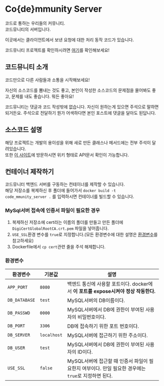# Co{de}mmunity Server

코드로 통하는 우리들의 커뮤니티.  
코드뮤니티의 서버입니다.

이곳에서는 클라이언트에서 보낸 요청에 대한 처리 동작
코드가 있습니다.

코드뮤니티 프로젝트를 확인하시려면 [여기](https://github.com/sun30812/code_mmunity)를
확인해보세요!
## 코드뮤니티 소개
코드만으로 다른 사람들과 소통을 시작해보세요!

자신의 소스코드를 뽐내는 것도 좋고, 본인이 작성한 소스코드의 문제점을 물어봐도 좋고, 문제를 내도 좋습니다.
뭐든 좋아요!

코드뮤니티는 댓글과 코드 작성밖에 없습니다. 자신이 원하는게 있으면 주석으로 말하면 되거든요.
주석으로 전달하기 뭔가 어색하다면 본인 포스트에 댓글을 달아도 된답니다.

## 소스코드 설명
해당 프로젝트는 개발의 용이성을 위해 새로 만든 클래스나 메서드에는 전부 주석이 달려있습니다.  
또한 [이 사이트](https://sn30-code-mmunity-server-doc.web.app/code_mmunity_server/index.html)에 방문하시면
위키 형태로 API문서 확인이 가능합니다.

## 컨테이너 제작하기
코드뮤니터 백엔드 서버를 구동하는 컨테이너를 제작할 수 있습니다.  
해당 저장소를 복제하신 후 폴더에 들어가서 `docker build -t code_mmunity_server .` 를 입력하시면 컨테이너를 빌드할 수 있습니다.
### MySql서버 접속에 인증서 파일이 필요한 경우

1. 복제하신 저장소에 cert라는 이름의 폴더를 만들고 만든 폴더에 `DigiCertGlobalRootCA.crt.pem` 파일을 넣어줍니다.
2. `USE_SSL`환경 변수를 `true`로 지정합니다.(모든 환경변수에 대한 설명은 [환경변수](#환경변수)를 참고하세요)
3. Dockerfile에서 `cp cert`관련 줄을 주석 해제합니다.

### 환경변수

| 환경변수      | 기본값      | 설명                                                                                |
| ------------- | ----------- | ----------------------------------------------------------------------------------- |
| `APP_PORT`    | `8080`      | 백엔드 통신에 사용할 포트이다. docker에서 **이 포트를 expose시켜야 정상 작동한다.** |
| `DB_DATABASE` | `test`      | MySQL서버의 DB이름이다.                                                             |
| `DB_PASSWD`   | `0000`      | MySQL서버에서 DB에 권한이 부여된 사용자의 비밀번호이다.                             |
| `DB_PORT`     | `3306`      | DB에 접속하기 위한 포트 번호이다.                                                   |
| `DB_SERVER`   | `localhost` | MySQL서버에 접근하기 위한 주소이다.                                                 |
| `DB_USER`     | `test`      | MySQL서버에서 DB에 권한이 부여된 사용자의 ID이다.                                   |
| `USE_SSL`     | `false`     | MySQL서버에 접근할 때 인증서 파일이 필요한지 여부이다. 만일 필요한 경우에는 `true`로 지정하면 된다.                                                                                    |

